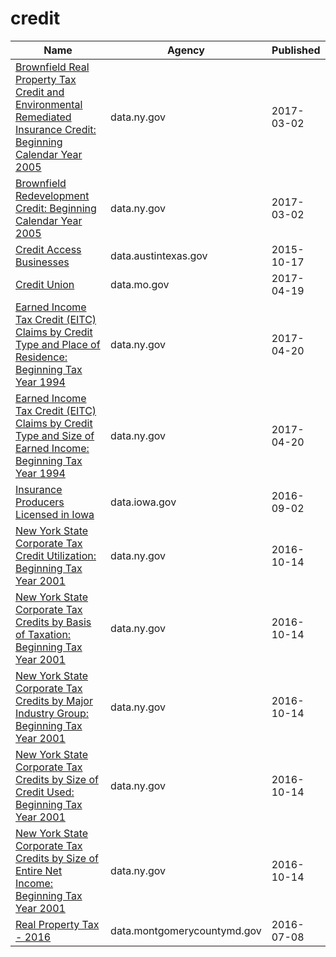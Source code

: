 # credit

Name | Agency | Published
---- | ---- | ---------
[Brownfield Real Property Tax Credit and Environmental Remediated Insurance Credit: Beginning Calendar Year 2005](../datasets/635g-4qx7.md) | data.ny.gov | 2017-03-02
[Brownfield Redevelopment Credit: Beginning Calendar Year 2005](../datasets/vud8-75x8.md) | data.ny.gov | 2017-03-02
[Credit Access Businesses](../datasets/92xm-uf99.md) | data.austintexas.gov | 2015-10-17
[Credit Union](../datasets/r843-p6xb.md) | data.mo.gov | 2017-04-19
[Earned Income Tax Credit (EITC) Claims by Credit Type and Place of Residence: Beginning Tax Year 1994](../datasets/6q7b-8vuf.md) | data.ny.gov | 2017-04-20
[Earned Income Tax Credit (EITC) Claims by Credit Type and Size of Earned Income: Beginning Tax Year 1994](../datasets/3sqx-ew2z.md) | data.ny.gov | 2017-04-20
[Insurance Producers Licensed in Iowa](../datasets/n4cc-vqyk.md) | data.iowa.gov | 2016-09-02
[New York State Corporate Tax Credit Utilization: Beginning Tax Year 2001](../datasets/6axi-iwd2.md) | data.ny.gov | 2016-10-14
[New York State Corporate Tax Credits by Basis of Taxation: Beginning Tax Year 2001](../datasets/2rxu-2uqk.md) | data.ny.gov | 2016-10-14
[New York State Corporate Tax Credits by Major Industry Group: Beginning Tax Year 2001](../datasets/84qh-f5nv.md) | data.ny.gov | 2016-10-14
[New York State Corporate Tax Credits by Size of Credit Used: Beginning Tax Year 2001](../datasets/p376-79iu.md) | data.ny.gov | 2016-10-14
[New York State Corporate Tax Credits by Size of Entire Net Income: Beginning Tax Year 2001](../datasets/bsv4-53w8.md) | data.ny.gov | 2016-10-14
[Real Property Tax - 2016](../datasets/uvy4-94zr.md) | data.montgomerycountymd.gov | 2016-07-08

